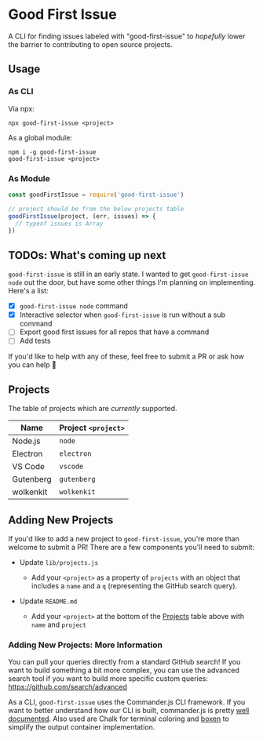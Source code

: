 # Good First Issue
A CLI for finding issues labeled with "good-first-issue" to _hopefully_ lower the barrier to contributing to open source projects.

## Usage

### As CLI

Via npx:
```
npx good-first-issue <project>
```

As a global module:
```
npm i -g good-first-issue
good-first-issue <project>
```

### As Module

```js
const goodFirstIssue = require('good-first-issue')

// project should be from the below projects table
goodFirstIssue(project, (err, issues) => {
  // typeof issues is Array
})
```

## TODOs: What's coming up next
`good-first-issue` is still in an early state. I wanted to get `good-first-issue node` out the door, but have some other things I'm planning on implementing. Here's a list:

- [x] `good-first-issue node` command
- [x] Interactive selector when `good-first-issue` is run without a sub command
- [ ] Export good first issues for all repos that have a command
- [ ] Add tests

If you'd like to help with any of these, feel free to submit a PR or ask how you can help 🤗

## Projects
The table of projects which are _currently_ supported.

| Name | Project `<project>` |
| --- | --- |
| Node.js | `node` |
| Electron | `electron` |
| VS Code | `vscode` |
| Gutenberg | `gutenberg` |
| wolkenkit | `wolkenkit` |

## Adding New Projects
If you'd like to add a new project to `good-first-issue`, you're more than welcome to submit a PR! There are a few components you'll need to submit:

- Update `lib/projects.js`
  - Add your `<project>` as a property of `projects` with an object that includes a `name` and a `q` (representing the GitHub search query).

- Update `README.md`
  - Add your `<project>` at the bottom of the [Projects](#projects) table above with `name` and `project`

### Adding New Projects: More Information

You can pull your queries directly from a standard GitHub search! If you want to build something a bit more complex, you can use the advanced search tool if you want to build more specific custom queries: https://github.com/search/advanced

As a CLI, `good-first-issue` uses the Commander.js CLI framework. If you want to better understand how our CLI is built, commander.js is pretty [well documented](https://github.com/tj/commander.js/). Also used are Chalk for terminal coloring and [boxen](https://github.com/sindresorhus/boxen) to simplify the output container implementation.

